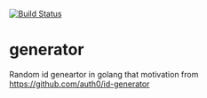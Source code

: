 [![Build Status](https://travis-ci.com/hadv/generator.svg?branch=master)](https://travis-ci.com/hadv/generator)

# generator

Random id geneartor in golang that motivation from https://github.com/auth0/id-generator
